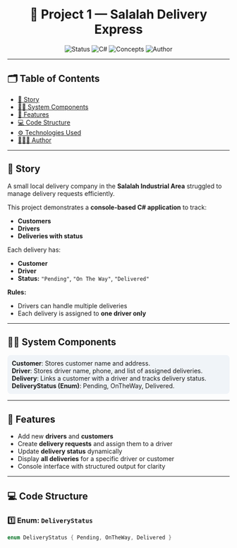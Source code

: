 <h1 align="center">🚚 Project 1 — Salalah Delivery Express</h1>

<p align="center">
  <img src="https://img.shields.io/badge/Status-Completed-success?style=for-the-badge" alt="Status">
  <img src="https://img.shields.io/badge/Language-C%23-blue?style=for-the-badge" alt="C#">
  <img src="https://img.shields.io/badge/Concepts-OOP%2C%20Classes%2C%20Lists%2C%20Enum-lightgrey?style=for-the-badge" alt="Concepts">
  <img src="https://img.shields.io/badge/Author-Raya_Al_Amri-blueviolet?style=for-the-badge" alt="Author">
</p>

---

## 🗂️ Table of Contents
- [📖 Story](#-story)
- [👨‍💻 System Components](#-system-components)
- [🧩 Features](#-features)
- [💻 Code Structure](#-code-structure)
- [⚙️ Technologies Used](#️-technologies-used)
- [👩🏻‍💻 Author](#-author)

---

## 📖 Story
A small local delivery company in the **Salalah Industrial Area** struggled to manage delivery requests efficiently.  

This project demonstrates a **console-based C# application** to track:  
- **Customers**  
- **Drivers**  
- **Deliveries with status**  

Each delivery has:  
- **Customer**  
- **Driver**  
- **Status:** `"Pending"`, `"On The Way"`, `"Delivered"`  

**Rules:**  
- Drivers can handle multiple deliveries  
- Each delivery is assigned to **one driver only**

---

## 👨‍💻 System Components
<div style="background-color:#f0f4f8; padding:10px; border-radius:8px;">
<b>Customer</b>: Stores customer name and address. <br>
<b>Driver</b>: Stores driver name, phone, and list of assigned deliveries. <br>
<b>Delivery</b>: Links a customer with a driver and tracks delivery status. <br>
<b>DeliveryStatus (Enum)</b>: Pending, OnTheWay, Delivered. <br>
</div>

---

## 🧩 Features
- Add new **drivers** and **customers**  
- Create **delivery requests** and assign them to a driver  
- Update **delivery status** dynamically  
- Display **all deliveries** for a specific driver or customer  
- Console interface with structured output for clarity  

---

## 💻 Code Structure

### 1️⃣ Enum: `DeliveryStatus`
```csharp
enum DeliveryStatus { Pending, OnTheWay, Delivered }
